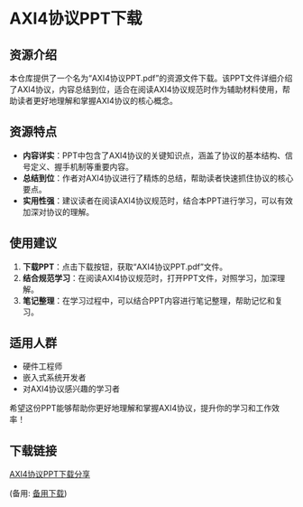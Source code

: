 # AXI4协议PPT下载

## 资源介绍

本仓库提供了一个名为“AXI4协议PPT.pdf”的资源文件下载。该PPT文件详细介绍了AXI4协议，内容总结到位，适合在阅读AXI4协议规范时作为辅助材料使用，帮助读者更好地理解和掌握AXI4协议的核心概念。

## 资源特点

- **内容详实**：PPT中包含了AXI4协议的关键知识点，涵盖了协议的基本结构、信号定义、握手机制等重要内容。
- **总结到位**：作者对AXI4协议进行了精炼的总结，帮助读者快速抓住协议的核心要点。
- **实用性强**：建议读者在阅读AXI4协议规范时，结合本PPT进行学习，可以有效加深对协议的理解。

## 使用建议

1. **下载PPT**：点击下载按钮，获取“AXI4协议PPT.pdf”文件。
2. **结合规范学习**：在阅读AXI4协议规范时，打开PPT文件，对照学习，加深理解。
3. **笔记整理**：在学习过程中，可以结合PPT内容进行笔记整理，帮助记忆和复习。

## 适用人群

- 硬件工程师
- 嵌入式系统开发者
- 对AXI4协议感兴趣的学习者

希望这份PPT能够帮助你更好地理解和掌握AXI4协议，提升你的学习和工作效率！

## 下载链接
[AXI4协议PPT下载分享](https://pan.quark.cn/s/82b871db285c) 

(备用: [备用下载](https://pan.baidu.com/s/1duzNefs4ZdGFoqTUN0vvrA?pwd=1234))

